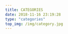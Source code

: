 ```yaml
---
title: CATEGORIES
date: 2018-11-16 23:19:28
type: "categories"
top_img: /img/category.jpg
---
```

